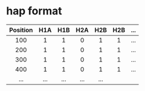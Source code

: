 hap format
==========
| Position | H1A | H1B | H2A | H2B | H2B | ... |
|:----------:|:---------:|:---------:|:---------:|:---------:|:--------------------:|:---------:|
| 100 |    1    |    1    |    0    |    1    |    1    |    ...    |
| 200 |    1    |    1    |    0    |    1    |    1    |    ...    |
| 300 |    1    |    1    |    0    |    1    |    1    |    ...    |
| 400 |    1    |    1    |    0    |    1    |    1    |    ...    |
| ... |    ...    |    ...    |    ...    |    ...    |
